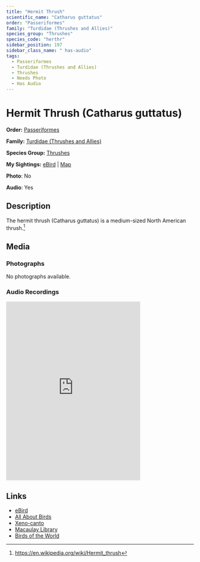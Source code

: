 ```yaml
---
title: "Hermit Thrush"
scientific_name: "Catharus guttatus"
order: "Passeriformes"
family: "Turdidae (Thrushes and Allies)"
species_group: "Thrushes"
species_code: "herthr"
sidebar_position: 197
sidebar_class_name: " has-audio"
tags: 
  - Passeriformes
  - Turdidae (Thrushes and Allies)
  - Thrushes
  - Needs Photo
  - Has Audio
---
```


# Hermit Thrush (Catharus guttatus)

**Order:** [Passeriformes](/tags/passeriformes)

**Family:** [Turdidae (Thrushes and Allies)](/tags/turdidae-thrushes-and-allies)

**Species Group:** [Thrushes](/tags/thrushes)

**My Sightings:** [eBird](https://ebird.org/lifelist?r=world&time=life&spp=herthr) | [Map](/map?species_code=herthr)

**Photo**: No 

**Audio**: Yes

## Description
The hermit thrush (Catharus guttatus) is a medium-sized North American thrush.[^1]

[^1]: https://en.wikipedia.org/wiki/Hermit_thrush

## Media
### Photographs
No photographs available.

### Audio Recordings
<iframe src="https://macaulaylibrary.org/asset/626583611/embed" width="360" height="480" frameborder="0" allowfullscreen></iframe>

## Links
* [eBird](https://ebird.org/species/herthr) 
* [All About Birds](https://www.allaboutbirds.org/guide/herthr) 
* [Xeno-canto](https://www.xeno-canto.org/species/catharus-guttatus) 
* [Macaulay Library](https://search.macaulaylibrary.org/catalog?taxonCode=herthr&sort=rating_rank_desc)
* [Birds of the World](https://birdsoftheworld.org/bow/species/herthr)
